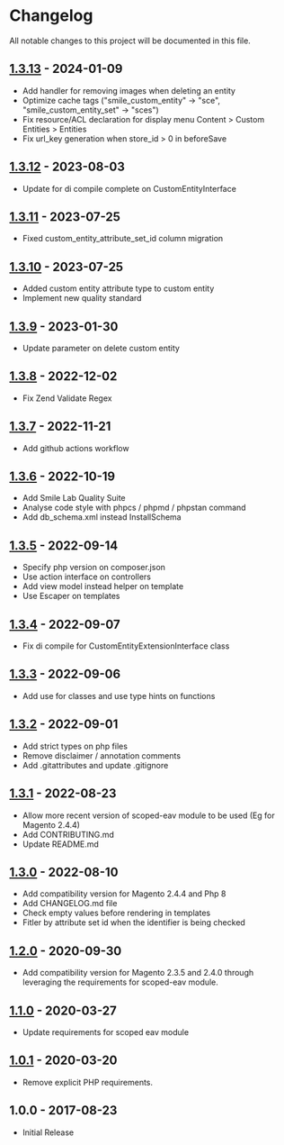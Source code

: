 # Changelog

All notable changes to this project will be documented in this file.

## [1.3.13] - 2024-01-09
[1.3.13]: https://github.com/Smile-SA/magento2-module-custom-entity/compare/1.3.12...1.3.13

- Add handler for removing images when deleting an entity
- Optimize cache tags ("smile_custom_entity" -> "sce", "smile_custom_entity_set" -> "sces")
- Fix resource/ACL declaration for display menu Content > Custom Entities > Entities
- Fix url_key generation when store_id > 0 in beforeSave

## [1.3.12] - 2023-08-03
[1.3.12]: https://github.com/Smile-SA/magento2-module-custom-entity/compare/1.3.11...1.3.12

- Update for di compile complete on CustomEntityInterface

## [1.3.11] - 2023-07-25
[1.3.11]: https://github.com/Smile-SA/magento2-module-custom-entity/compare/1.3.10...1.3.11

- Fixed custom_entity_attribute_set_id column migration

## [1.3.10] - 2023-07-25
[1.3.10]: https://github.com/Smile-SA/magento2-module-custom-entity/compare/1.3.9...1.3.10

- Added custom entity attribute type to custom entity
- Implement new quality standard

## [1.3.9] - 2023-01-30
[1.3.9]: https://github.com/Smile-SA/magento2-module-custom-entity/compare/1.3.8...1.3.9

- Update parameter on delete custom entity

## [1.3.8] - 2022-12-02
[1.3.8]: https://github.com/Smile-SA/magento2-module-custom-entity/compare/1.3.7...1.3.8

- Fix Zend Validate Regex

## [1.3.7] - 2022-11-21
[1.3.7]: https://github.com/Smile-SA/magento2-module-custom-entity/compare/1.3.6...1.3.7

- Add github actions workflow

## [1.3.6] - 2022-10-19
[1.3.6]: https://github.com/Smile-SA/magento2-module-custom-entity/compare/1.3.5...1.3.6

- Add Smile Lab Quality Suite
- Analyse code style with phpcs / phpmd / phpstan command
- Add db_schema.xml instead InstallSchema

## [1.3.5] - 2022-09-14
[1.3.5]: https://github.com/Smile-SA/magento2-module-custom-entity/compare/1.3.4...1.3.5

- Specify php version on composer.json
- Use action interface on controllers
- Add view model instead helper on template
- Use Escaper on templates

## [1.3.4] - 2022-09-07
[1.3.4]: https://github.com/Smile-SA/magento2-module-custom-entity/compare/1.3.3...1.3.4

- Fix di compile for CustomEntityExtensionInterface class

## [1.3.3] - 2022-09-06
[1.3.3]: https://github.com/Smile-SA/magento2-module-custom-entity/compare/1.3.2...1.3.3

- Add use for classes and use type hints on functions

## [1.3.2] - 2022-09-01
[1.3.2]: https://github.com/Smile-SA/magento2-module-custom-entity/compare/1.3.1...1.3.2

- Add strict types on php files
- Remove disclaimer / annotation comments
- Add .gitattributes and update .gitignore

## [1.3.1] - 2022-08-23
[1.3.1]: https://github.com/Smile-SA/magento2-module-custom-entity/compare/1.3.0...1.3.1

- Allow more recent version of scoped-eav module to be used (Eg for Magento 2.4.4)
- Add CONTRIBUTING.md
- Update README.md

## [1.3.0] - 2022-08-10
[1.3.0]: https://github.com/Smile-SA/magento2-module-custom-entity/compare/1.2.0...1.3.0

- Add compatibility version for Magento 2.4.4 and Php 8
- Add CHANGELOG.md file
- Check empty values before rendering in templates
- Fitler by attribute set id when the identifier is being checked

## [1.2.0] - 2020-09-30
[1.2.0]: https://github.com/Smile-SA/magento2-module-custom-entity/compare/1.1.0...1.2.0

- Add compatibility version for Magento 2.3.5 and 2.4.0 through leveraging the requirements for scoped-eav module.

## [1.1.0] - 2020-03-27
[1.1.0]: https://github.com/Smile-SA/magento2-module-custom-entity/compare/1.0.1...1.1.0

- Update requirements for scoped eav module

## [1.0.1] - 2020-03-20
[1.0.1]: https://github.com/Smile-SA/magento2-module-custom-entity/compare/1.0.0...1.0.1

- Remove explicit PHP requirements.

## 1.0.0 - 2017-08-23

- Initial Release
